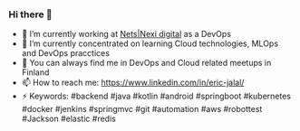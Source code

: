 ### Hi there 👋

- 🔭 I’m currently working at [Nets|Nexi digital](https://www.nets.eu/fi-FI/payments) as a DevOps
- 🌱 I’m currently concentrated on learning Cloud technologies, MLOps and DevOps pracctices
- 👯 You can always find me in DevOps and Cloud related meetups in Finland
- 📫 How to reach me: https://www.linkedin.com/in/eric-jalal/
- ⚡ Keywords: #backend #java #kotlin #android #springboot #kubernetes #docker #jenkins #springmvc #git #automation #aws #robottest #Jackson #elastic #redis 
